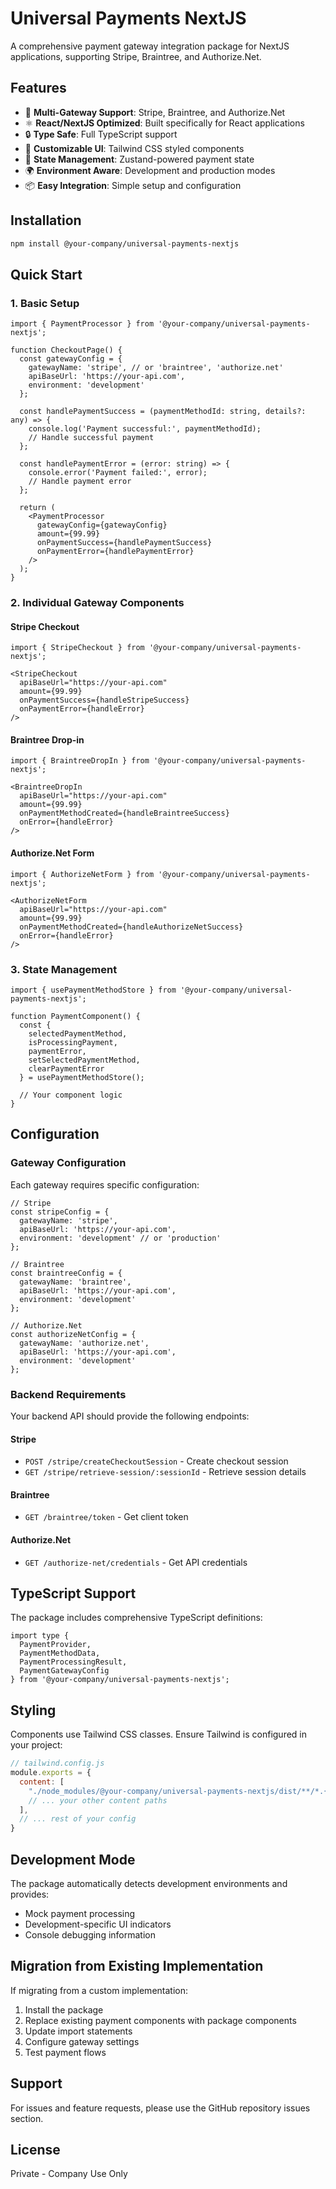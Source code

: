 # Universal Payments NextJS

A comprehensive payment gateway integration package for NextJS applications, supporting Stripe, Braintree, and Authorize.Net.

## Features

- 🎯 **Multi-Gateway Support**: Stripe, Braintree, and Authorize.Net
- ⚛️ **React/NextJS Optimized**: Built specifically for React applications
- 🔒 **Type Safe**: Full TypeScript support
- 🎨 **Customizable UI**: Tailwind CSS styled components
- 🔄 **State Management**: Zustand-powered payment state
- 🌍 **Environment Aware**: Development and production modes
- 📦 **Easy Integration**: Simple setup and configuration

## Installation

```bash
npm install @your-company/universal-payments-nextjs
```

## Quick Start

### 1. Basic Setup

```tsx
import { PaymentProcessor } from '@your-company/universal-payments-nextjs';

function CheckoutPage() {
  const gatewayConfig = {
    gatewayName: 'stripe', // or 'braintree', 'authorize.net'
    apiBaseUrl: 'https://your-api.com',
    environment: 'development'
  };

  const handlePaymentSuccess = (paymentMethodId: string, details?: any) => {
    console.log('Payment successful:', paymentMethodId);
    // Handle successful payment
  };

  const handlePaymentError = (error: string) => {
    console.error('Payment failed:', error);
    // Handle payment error
  };

  return (
    <PaymentProcessor
      gatewayConfig={gatewayConfig}
      amount={99.99}
      onPaymentSuccess={handlePaymentSuccess}
      onPaymentError={handlePaymentError}
    />
  );
}
```

### 2. Individual Gateway Components

#### Stripe Checkout
```tsx
import { StripeCheckout } from '@your-company/universal-payments-nextjs';

<StripeCheckout
  apiBaseUrl="https://your-api.com"
  amount={99.99}
  onPaymentSuccess={handleStripeSuccess}
  onPaymentError={handleError}
/>
```

#### Braintree Drop-in
```tsx
import { BraintreeDropIn } from '@your-company/universal-payments-nextjs';

<BraintreeDropIn
  apiBaseUrl="https://your-api.com"
  amount={99.99}
  onPaymentMethodCreated={handleBraintreeSuccess}
  onError={handleError}
/>
```

#### Authorize.Net Form
```tsx
import { AuthorizeNetForm } from '@your-company/universal-payments-nextjs';

<AuthorizeNetForm
  apiBaseUrl="https://your-api.com"
  amount={99.99}
  onPaymentMethodCreated={handleAuthorizeNetSuccess}
  onError={handleError}
/>
```

### 3. State Management

```tsx
import { usePaymentMethodStore } from '@your-company/universal-payments-nextjs';

function PaymentComponent() {
  const {
    selectedPaymentMethod,
    isProcessingPayment,
    paymentError,
    setSelectedPaymentMethod,
    clearPaymentError
  } = usePaymentMethodStore();

  // Your component logic
}
```

## Configuration

### Gateway Configuration

Each gateway requires specific configuration:

```tsx
// Stripe
const stripeConfig = {
  gatewayName: 'stripe',
  apiBaseUrl: 'https://your-api.com',
  environment: 'development' // or 'production'
};

// Braintree
const braintreeConfig = {
  gatewayName: 'braintree',
  apiBaseUrl: 'https://your-api.com',
  environment: 'development'
};

// Authorize.Net
const authorizeNetConfig = {
  gatewayName: 'authorize.net',
  apiBaseUrl: 'https://your-api.com',
  environment: 'development'
};
```

### Backend Requirements

Your backend API should provide the following endpoints:

#### Stripe
- `POST /stripe/createCheckoutSession` - Create checkout session
- `GET /stripe/retrieve-session/:sessionId` - Retrieve session details

#### Braintree
- `GET /braintree/token` - Get client token

#### Authorize.Net
- `GET /authorize-net/credentials` - Get API credentials

## TypeScript Support

The package includes comprehensive TypeScript definitions:

```tsx
import type {
  PaymentProvider,
  PaymentMethodData,
  PaymentProcessingResult,
  PaymentGatewayConfig
} from '@your-company/universal-payments-nextjs';
```

## Styling

Components use Tailwind CSS classes. Ensure Tailwind is configured in your project:

```javascript
// tailwind.config.js
module.exports = {
  content: [
    "./node_modules/@your-company/universal-payments-nextjs/dist/**/*.{js,ts,jsx,tsx}",
    // ... your other content paths
  ],
  // ... rest of your config
}
```

## Development Mode

The package automatically detects development environments and provides:
- Mock payment processing
- Development-specific UI indicators
- Console debugging information

## Migration from Existing Implementation

If migrating from a custom implementation:

1. Install the package
2. Replace existing payment components with package components
3. Update import statements
4. Configure gateway settings
5. Test payment flows

## Support

For issues and feature requests, please use the GitHub repository issues section.

## License

Private - Company Use Only